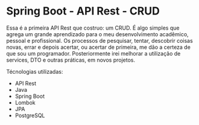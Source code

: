# Spring Boot - API Rest - CRUD 

Essa é a primeira API Rest que costruo: um CRUD. É algo simples que agrega um grande aprendizado para o meu desenvolvimento acadêmico, pessoal e profissional. Os processos de pesquisar, tentar, descobrir coisas novas, errar e depois acertar, ou acertar de primeira, me dão a certeza de que sou um programador. Posteriormente irei melhorar a utilização de services, DTO e outras práticas, em novos projetos. 

Técnologias utilizadas:
- API Rest
- Java
- Spring Boot
- Lombok
- JPA
- PostgreSQL
